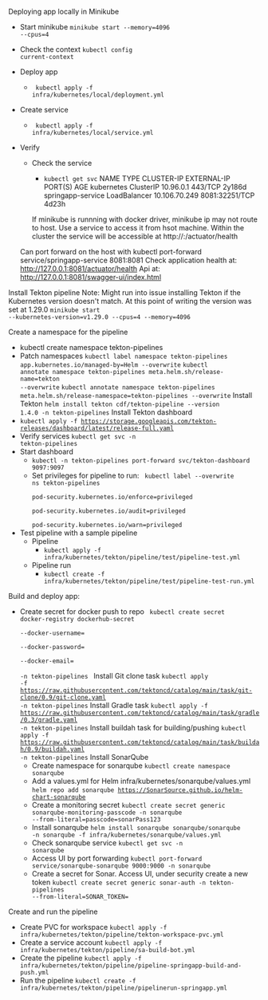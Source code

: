 Deploying app locally in Minikube
- Start minikube
    <code>minikube start --memory=4096 --cpus=4</code>
- Check the context
    <code>kubectl config current-context</code>
- Deploy app
  - <code> kubectl apply -f infra/kubernetes/local/deployment.yml</code>
- Create service
  - <code> kubectl apply -f infra/kubernetes/local/service.yml</code>
- Verify
  - Check the service
    - <code>kubectl get svc</code>
      NAME                TYPE           CLUSTER-IP      EXTERNAL-IP   PORT(S)          AGE
      kubernetes          ClusterIP      10.96.0.1       <none>        443/TCP          2y186d
      springapp-service   LoadBalancer   10.106.70.249   <pending>    8081:32251/TCP   4d23h
  
    If minikube is runnning with docker driver, minikube ip may not route to host. Use a service to access it from hsot machine.
    Within the cluster the service will be accessible at http://<service-name>:<port>/actuator/health
  
   Can port forward on the host with kubectl port-forward service/springapp-service 8081:8081
   Check application health at: http://127.0.0.1:8081/actuator/health
   Api at: http://127.0.0.1:8081/swagger-ui/index.html

Install Tekton pipeline
Note: 
    Might run into issue installing Tekton if the Kubernetes version doesn't match.
    At this point of writing the version was set at 1.29.0
    <code>minikube start --kubernetes-version=v1.29.0 --cpus=4 --memory=4096</code>

Create a namespace for the pipeline
  - kubectl create namespace tekton-pipelines
  - Patch namespaces
      <code>kubectl label namespace tekton-pipelines app.kubernetes.io/managed-by=Helm --overwrite</code>
      <code>kubectl annotate namespace tekton-pipelines meta.helm.sh/release-name=tekton --overwrite</code>
      <code>kubectl annotate namespace tekton-pipelines meta.helm.sh/release-namespace=tekton-pipelines --overwrite</code>
Install Tekton
  <code>helm install tekton cdf/tekton-pipeline --version 1.4.0 -n tekton-pipelines</code>
Install Tekton dashboard
  - <code>kubectl apply -f https://storage.googleapis.com/tekton-releases/dashboard/latest/release-full.yaml</code>
  - Verify services
    <code>kubectl get svc -n tekton-pipelines</code>
  - Start dashboard
    - <code>kubectl -n tekton-pipelines port-forward svc/tekton-dashboard 9097:9097</code>
    - Set privileges for pipeline to run:
      <code>
      kubectl label --overwrite ns tekton-pipelines \
      pod-security.kubernetes.io/enforce=privileged \
      pod-security.kubernetes.io/audit=privileged \
      pod-security.kubernetes.io/warn=privileged
      </code>
- Test pipeline with a sample pipeline
  - Pipeline
    - <code>kubectl apply -f infra/kubernetes/tekton/pipeline/test/pipeline-test.yml</code>
  - Pipeline run
    - <code>kubectl create -f infra/kubernetes/tekton/pipeline/test/pipeline-test-run.yml</code>

Build and deploy app:
- Create secret for docker push to repo
  <code>
    kubectl create secret docker-registry dockerhub-secret \
  --docker-username=<your-dockerhub-username> \
  --docker-password=<your-dockerhub-pat> \
  --docker-email=<your-email> \
  -n tekton-pipelines
    </code>
Install Git clone task
  <code>kubectl apply -f https://raw.githubusercontent.com/tektoncd/catalog/main/task/git-clone/0.9/git-clone.yaml -n tekton-pipelines</code>
Install Gradle task
  <code>kubectl apply -f https://raw.githubusercontent.com/tektoncd/catalog/main/task/gradle/0.3/gradle.yaml -n tekton-pipelines</code>
Install buildah task for building/pushing
  <code>kubectl apply -f https://raw.githubusercontent.com/tektoncd/catalog/main/task/buildah/0.9/buildah.yaml -n tekton-pipelines</code>
Install SonarQube
  - Create namespace for sonarqube
  <code>kubectl create namespace sonarqube</code>
  - Add a values.yml for Helm infra/kubernetes/sonarqube/values.yml
    <code>helm repo add sonarqube https://SonarSource.github.io/helm-chart-sonarqube</code>
  - Create a monitoring secret
    <code>kubectl create secret generic sonarqube-monitoring-passcode -n sonarqube --from-literal=passcode=sonarPass123</code>
  - Install sonarqube
    <code>helm install sonarqube sonarqube/sonarqube -n sonarqube -f infra/kubernetes/sonarqube/values.yml</code>
  - Check sonarqube service
    <code>kubectl get svc -n sonarqube</code>
  - Access UI by port forwarding
    <code>kubectl port-forward service/sonarqube-sonarqube 9000:9000 -n sonarqube</code>
  - Create a secret for Sonar. Access UI, under security create a new token
    <code>kubectl create secret generic sonar-auth -n tekton-pipelines --from-literal=SONAR_TOKEN=<token></code>

Create and run the pipeline
  - Create PVC for workspace
        <code>kubectl apply -f infra/kubernetes/tekton/pipeline/tekton-workspace-pvc.yml</code>
  - Create a service account
    <code>kubectl apply -f infra/kubernetes/tekton/pipeline/sa-build-bot.yml</code>
  - Create the pipeline
    <code>kubectl apply -f infra/kubernetes/tekton/pipeline/pipeline-springapp-build-and-push.yml</code>
  - Run the pipeline
    <code>kubectl create -f infra/kubernetes/tekton/pipeline/pipelinerun-springapp.yml</code>

